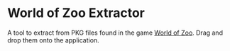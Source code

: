 # World of Zoo Extractor
A tool to extract from PKG files found in the game [World of Zoo](https://store.steampowered.com/app/43100). Drag and drop them onto the application.

